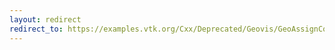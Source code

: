 ```yaml
---
layout: redirect
redirect_to: https://examples.vtk.org/Cxx/Deprecated/Geovis/GeoAssignCoordinates/
---
```


